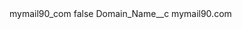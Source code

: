 <?xml version="1.0" encoding="UTF-8"?>
<CustomMetadata xmlns="http://soap.sforce.com/2006/04/metadata" xmlns:xsi="http://www.w3.org/2001/XMLSchema-instance" xmlns:xsd="http://www.w3.org/2001/XMLSchema">
    <label>mymail90_com</label>
    <protected>false</protected>
    <values>
        <field>Domain_Name__c</field>
        <value xsi:type="xsd:string">mymail90.com</value>
    </values>
</CustomMetadata>
